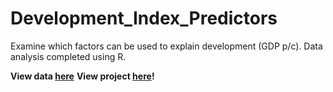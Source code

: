 # Development_Index_Predictors
Examine which factors can be used to explain development (GDP p/c). Data analysis completed using R.

**View data [here](https://github.com/ColdenJohnson/Development_Index_Predictors/blob/main/Development_Preditors.csv)**
**View project [here](https://github.com/ColdenJohnson/Development_Index_Predictors/blob/main/Development_Predictors_Knit.pdf)!**

